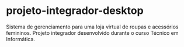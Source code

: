 # projeto-integrador-desktop
Sistema de gerenciamento para uma loja virtual de roupas e acessórios femininos. Projeto integrador desenvolvido durante o curso Técnico em Informática.
